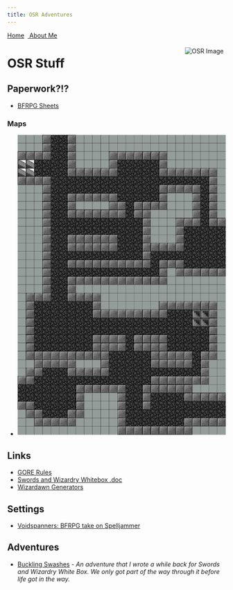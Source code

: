 ```yaml
---
title: OSR Adventures
---
```

<link rel="stylesheet" href="https://use.fontawesome.com/releases/v5.8.2/css/all.css" integrity="sha384-oS3vJWv+0UjzBfQzYUhtDYW+Pj2yciDJxpsK1OYPAYjqT085Qq/1cq5FLXAZQ7Ay" crossorigin="anonymous">
<style> .sideimg {float:right; margin: 5px;}</style>
<a href="/jasongames"><i class="fas fa-home"></i> Home</a> &nbsp;<a href="/"><i class="fas fa-user-circle"></i> About Me</a>

<span class="sideimg">![OSR Image](https://www.basicfantasy.org/images/bf1-cover-small.png)</span>


# OSR Stuff
## Paperwork?!?
- [BFRPG Sheets](https://www.basicfantasy.org/downloads.html#download-standardsheet)
### Maps
- ![](https://github.com/jpspadaro/jasongames/raw/master/Map1.jpg)
## Links
- [GORE Rules](https://www.drivethrurpg.com/product_info.php?src=2077&products_id=28521&)
- [Swords and Wizardry Whitebox .doc](https://www.dropbox.com/s/cs61vq5q476q7in/SWWBdoc.doc?dl=0)
- [Wizardawn Generators](http://wizardawn.and-mag.com/)

## Settings
- [Voidspanners: BFRPG take on Spelljammer](https://www.basicfantasy.org/showcase.cgi?sid=110)

## Adventures
- [Buckling Swashes](https://docs.google.com/document/d/1X3gxf10pw75Uzv7lCd7F9d9KSZH3snPWybJ6pz-5qGc/edit?usp=sharing) - *An adventure that I wrote a while back for Swords and Wizardry White Box. We only got part of the way through it before life got in the way.*
